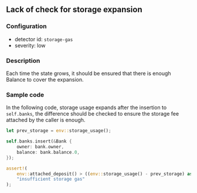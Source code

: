 ## Lack of check for storage expansion

### Configuration

* detector id: `storage-gas`
* severity: low

### Description

Each time the state grows, it should be ensured that there is enough Balance to cover the expansion.

### Sample code

In the following code, storage usage expands after the insertion to `self.banks`, the difference should be checked to ensure the storage fee attached by the caller is enough.

```rust
let prev_storage = env::storage_usage();

self.banks.insert(&Bank {
    owner: bank.owner,
    balance: bank.balance.0,
});

assert!(
    env::attached_deposit() > ((env::storage_usage() - prev_storage) as u128 * env::storage_byte_cost()),
    "insufficient storage gas"
);
```
